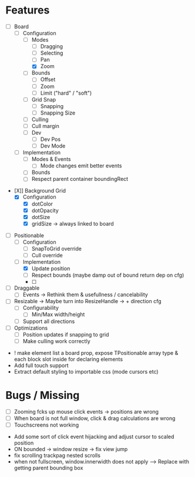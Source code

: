 # Features

- [ ] Board
  - [ ] Configuration
    - [ ] Modes
      - [ ] Dragging
      - [ ] Selecting
      - [ ] Pan
      - [X] Zoom
    - [ ] Bounds
      - [ ] Offset
      - [ ] Zoom
      - [ ] Limit ("hard" / "soft")
    - [ ] Grid Snap
      - [ ] Snapping
      - [ ] Snapping Size
    - [ ] Culling
    - [ ] Cull margin
    - [ ] Dev
      - [ ] Dev Pos
      - [ ] Dev Mode
  - [ ] Implementation
    - [ ] Modes & Events
      - [ ] Mode changes emit better events
    - [ ] Bounds
    - [ ] Respect parent container boundingRect

- [X]] Background Grid
  - [X] Configuration
    - [X] dotColor
    - [X] dotOpacity
    - [X] dotSize
    - [X] gridSize -> always linked to board

- [ ] Positionable
  - [ ] Configuration
    - [ ] SnapToGrid override
    - [ ] Cull override
  - [ ] Implementation
    - [X] Update position
    - [ ] Respect bounds (maybe damp out of bound return dep on cfg)
    - [ ]

- [ ] Draggable
  - [ ] Events -> Rethink them & usefullness / cancelability

- [ ] Resizable -> Maybe turn into ResizeHandle -> + direction cfg
  - [ ] Configurability
    - [ ] Min/Max width/height
  - [ ] Support all directions

- [ ] Optimizations
  - [ ] Position updates if snapping to grid
  - [ ] Make culling work correctly

- ! make element list a board prop, expose TPositionable array type & each block slot inside for declaring elements
- Add full touch support
- Extract default styling to importable css (mode cursors etc)

# Bugs / Missing

- [ ] Zooming fcks up mouse click events -> positions are wrong
- [ ] When board is not full window, click & drag calculations are wrong
- [ ] Touchscreens not working

- Add some sort of click event hijacking and adjust cursor to scaled position
- ON bounded -> window resize -> fix view jump
- fix scrolling trackpag nested scrolls
- when not fullscreen, window.innerwidth does not apply --> Replace with getting parent bounding box